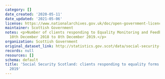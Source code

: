 ```yaml
---
category: []
date_created: '2020-05-11'
date_updated: '2021-05-06'
license: https://www.nationalarchives.gov.uk/doc/open-government-licence/version/3/
maintainer: Scottish Government
notes: <p>Number of clients responding to Equality Monitoring and Feedback forms from
  10th December 2018 to 8th December 2019.</p>
organization: Scottish Government
original_dataset_link: http://statistics.gov.scot/data/social-security-scotland-clients-responding-to-equality-forms-to-december-2019
records: null
resources: []
schema: default
title: 'Social Security Scotland: clients responding to equality forms to December
  2019'
---
```

